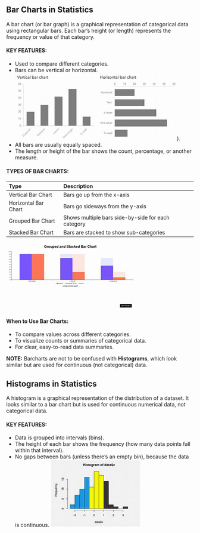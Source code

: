 ## Bar Charts in Statistics
A bar chart (or bar graph) is a graphical representation of categorical data using rectangular bars. Each bar’s height (or length) represents the frequency or value of that category.

#### KEY FEATURES:
- Used to compare different categories.
- Bars can be vertical or horizontal.
  ![bars](https://github.com/tamunoWoks/Statistics/blob/main/images/double.jfif)).  
- All bars are usually equally spaced.
- The length or height of the bar shows the count, percentage, or another measure.

#### TYPES OF BAR CHARTS:
|Type|Description|
|:---|:----------|
|Vertical Bar Chart|	Bars go up from the x-axis|
|Horizontal Bar Chart|	Bars go sideways from the y-axis|
|Grouped Bar Chart|	Shows multiple bars side-by-side for each category|
|Stacked Bar Chart|	Bars are stacked to show sub-categories|  

![Grouped & Stacked charts](https://github.com/tamunoWoks/Statistics/blob/main/images/groupstacked.jfif)  

#### When to Use Bar Charts:
- To compare values across different categories.
- To visualize counts or summaries of categorical data.
- For clear, easy-to-read data summaries.

**NOTE:** Barcharts are not to be confused with **Histograms**, which look similar but are used for continuous (not categorical) data.  

## Histograms in Statistics
A histogram is a graphical representation of the distribution of a dataset. It looks similar to a bar chart but is used for continuous numerical data, not categorical data.

#### KEY FEATURES:
- Data is grouped into intervals (bins).
- The height of each bar shows the frequency (how many data points fall within that interval).
- No gaps between bars (unless there’s an empty bin), because the data is continuous.
  ![Histogram](https://github.com/tamunoWoks/Statistics/blob/main/images/histogram.jfif)
